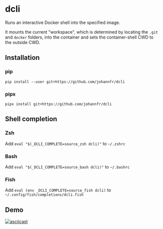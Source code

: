 # dcli

Runs an interactive Docker shell into the specified image.

It mounts the current "workspace", which is determined by locating the `.git` and `docker` folders, into the container and sets the container-shell CWD to the outside CWD.

## Installation

### pip
```
pip install --user git+https://github.com/johannfr/dcli
```

### pipx
```
pipx install git+https://github.com/johannfr/dcli
```

## Shell completion

### Zsh

Add `eval "$(_DCLI_COMPLETE=source_zsh dcli)"` to `~/.zshrc`

### Bash

Add `eval "$(_DCLI_COMPLETE=source_bash dcli)"` to `~/.bashrc`

### Fish

Add `eval (env _DCLI_COMPLETE=source_fish dcli)` to `~/.config/fish/completions/dcli.fish`

## Demo

[![asciicast](https://asciinema.org/a/2gJEIUZFeWsPRynm0nBB1yetq.svg)](https://asciinema.org/a/2gJEIUZFeWsPRynm0nBB1yetq)
